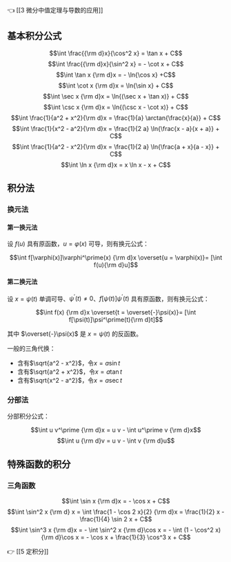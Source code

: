 👈 [[3 微分中值定理与导数的应用]]

## 基本积分公式

$$\int \frac{{\rm d}x}{\cos^2 x} = \tan x + C$$
$$\int \frac{{\rm d}x}{\sin^2 x} = - \cot x + C$$
$$\int \tan x {\rm d}x = - \ln{\cos x} +C$$
$$\int \cot x {\rm d}x = \ln{\sin x} + C$$
$$\int \sec x {\rm d}x = \ln{(\sec x + \tan x)} + C$$
$$\int \csc x {\rm d}x = \ln{(\csc x - \cot x)} + C$$
$$\int \frac{1}{a^2 + x^2}{\rm d}x = \frac{1}{a} \arctan{\frac{x}{a}} + C$$
$$\int \frac{1}{x^2 - a^2}{\rm d}x = \frac{1}{2 a} \ln{\frac{x - a}{x + a}} + C$$
$$\int \frac{1}{a^2 - x^2}{\rm d}x = \frac{1}{2 a} \ln{\frac{a + x}{a - x}} + C$$
$$\int \ln x {\rm d}x = x \ln x - x + C$$

## 积分法

### 换元法

#### 第一换元法

设 $f(u)$ 具有原函数，$u = \varphi(x)$ 可导，则有换元公式：

$$\int f[\varphi(x)]\varphi^\prime(x) {\rm d}x \overset{u = \varphi(x)}= [\int f(u){\rm d}u]$$

#### 第二换元法

设 $x = \psi(t)$ 单调可导、$\psi^\prime(t) \neq 0$、$f[\psi(t)]\psi^\prime(t)$ 具有原函数，则有换元公式：

$$\int f(x) {\rm d}x \overset{t = \overset{-}\psi(x)}= [\int f[\psi(t)]\psi^\prime(t){\rm d}t]$$

其中 $\overset{-}\psi(x)$ 是 $x = \psi(t)$ 的反函数。

一般的三角代换：

- 含有$\sqrt{a^2 - x^2}$，令$x = a \sin t$
- 含有$\sqrt{a^2 + x^2}$，令$x = a \tan t$
- 含有$\sqrt{x^2 - a^2}$，令$x = a \sec t$

### 分部法

分部积分公式：

$$\int u v^\prime {\rm d}x = u v - \int u^\prime v {\rm d}x$$
$$\int u {\rm d}v = u v - \int v {\rm d}u$$

## 特殊函数的积分

### 三角函数

$$\int \sin x {\rm d}x = - \cos x + C$$
$$\int \sin^2 x {\rm d} x = \int \frac{1 - \cos 2 x}{2} {\rm d}x = \frac{1}{2} x - \frac{1}{4} \sin 2 x + C$$
$$\int \sin^3 x {\rm d}x = - \int \sin^2 x {\rm d}\cos x = - \int (1 - \cos^2 x) {\rm d}\cos x = - \cos x + \frac{1}{3} \cos^3 x + C$$

👉 [[5 定积分]]